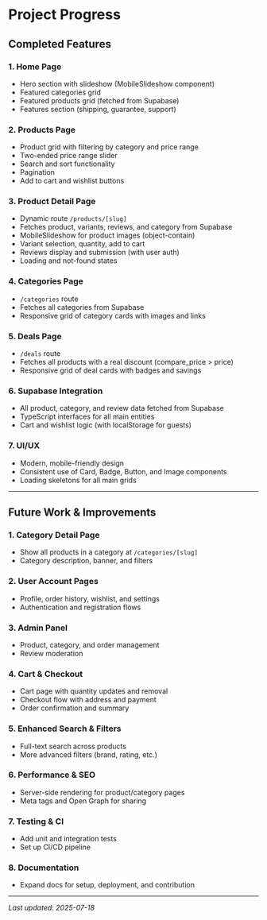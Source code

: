# Project Progress

## Completed Features

### 1. Home Page
- Hero section with slideshow (MobileSlideshow component)
- Featured categories grid
- Featured products grid (fetched from Supabase)
- Features section (shipping, guarantee, support)

### 2. Products Page
- Product grid with filtering by category and price range
- Two-ended price range slider
- Search and sort functionality
- Pagination
- Add to cart and wishlist buttons

### 3. Product Detail Page
- Dynamic route `/products/[slug]`
- Fetches product, variants, reviews, and category from Supabase
- MobileSlideshow for product images (object-contain)
- Variant selection, quantity, add to cart
- Reviews display and submission (with user auth)
- Loading and not-found states

### 4. Categories Page
- `/categories` route
- Fetches all categories from Supabase
- Responsive grid of category cards with images and links

### 5. Deals Page
- `/deals` route
- Fetches all products with a real discount (compare_price > price)
- Responsive grid of deal cards with badges and savings

### 6. Supabase Integration
- All product, category, and review data fetched from Supabase
- TypeScript interfaces for all main entities
- Cart and wishlist logic (with localStorage for guests)

### 7. UI/UX
- Modern, mobile-friendly design
- Consistent use of Card, Badge, Button, and Image components
- Loading skeletons for all main grids

---

## Future Work & Improvements

### 1. Category Detail Page
- Show all products in a category at `/categories/[slug]`
- Category description, banner, and filters

### 2. User Account Pages
- Profile, order history, wishlist, and settings
- Authentication and registration flows

### 3. Admin Panel
- Product, category, and order management
- Review moderation

### 4. Cart & Checkout
- Cart page with quantity updates and removal
- Checkout flow with address and payment
- Order confirmation and summary

### 5. Enhanced Search & Filters
- Full-text search across products
- More advanced filters (brand, rating, etc.)

### 6. Performance & SEO
- Server-side rendering for product/category pages
- Meta tags and Open Graph for sharing

### 7. Testing & CI
- Add unit and integration tests
- Set up CI/CD pipeline

### 8. Documentation
- Expand docs for setup, deployment, and contribution

---

_Last updated: 2025-07-18_ 